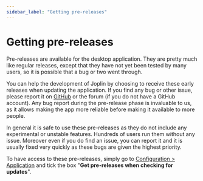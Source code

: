 ```yaml
---
sidebar_label: "Getting pre-releases"
---
```


# Getting pre-releases

Pre-releases are available for the desktop application. They are pretty much like regular releases, except that they have not yet been tested by many users, so it is possible that a bug or two went through.

You can help the development of Joplin by choosing to receive these early releases when updating the application. If you find any bug or other issue, please report it on [GitHub](https://github.com/laurent22/joplin/issues) or the forum (if you do not have a GitHub account). Any bug report during the pre-release phase is invaluable to us, as it allows making the app more reliable before making it available to more people.

In general it is safe to use these pre-releases as they do not include any experimental or unstable features. Hundreds of users run them without any issue. Moreover even if you do find an issue, you can report it and it is usually fixed very quickly as these bugs are given the highest priority.

To have access to these pre-releases, simply go to [Configuration &gt; Application](https://github.com/laurent22/joplin/blob/dev/readme/apps/config_screen.md) and tick the box "**Get pre-releases when checking for updates**".